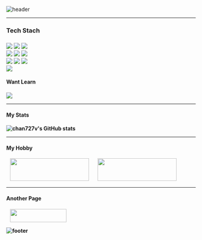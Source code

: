 
<!--
**chan727v/chan727v** is a ✨ _special_ ✨ repository because its `README.md` (this file) appears on your GitHub profile.

Here are some ideas to get you started:

- 🔭 I’m currently working on ...
- 🌱 I’m currently learning ...
- 👯 I’m looking to collaborate on ...
- 🤔 I’m looking for help with ...
- 💬 Ask me about ...
- 📫 How to reach me: ...
- 😄 Pronouns: ...
- ⚡ Fun fact: ...
-->

![header](https://capsule-render.vercel.app/api?type=waving&color=gradient&height=230&section=header&text=My%20_Flexibility&fontSize=80)

<hr />

<h3>Tech Stach<h3/>

<img src="https://img.shields.io/badge/HTML-E34F26?style=flat-square&logo=HTML5&logoColor=white"/> <!--HTML-->
<img src="https://img.shields.io/badge/CSS-1572B6?style=flat-square&logo=CSS3&logoColor=white"/> <!--CSS-->
<img src="https://img.shields.io/badge/JavaScript-F7DF1E?style=flat-square&logo=JavaScript&logoColor=white"/> <!--JavaScript-->
<br />
<img src="https://img.shields.io/badge/Java-F36D00?style=flat-square&logo=Java&logoColor=white"/> <!--Java-->
<img src="https://img.shields.io/badge/Spring-6DB33F?style=flat-square&logo=Spring&logoColor=white"/> <!--Spring-->
<img src="https://img.shields.io/badge/PHP-777BB4?style=flat-square&logo=PHP&logoColor=white"/> <!--PHP-->
<br />
<img src="https://img.shields.io/badge/Oracle-F80000?style=flat-square&logo=Oracle&logoColor=white"/> <!--Oracle-->
<img src="https://img.shields.io/badge/MySQL-4479A1?style=flat-square&logo=MySQL&logoColor=white"/> <!--MySQL-->
<img src="https://img.shields.io/badge/Bitbucket-0052CC?style=flat-square&logo=Bitbucket&logoColor=white"/> <!--Bitbucket-->
<br />
<img src="https://img.shields.io/badge/Adobe Photoshop-31A8FF?style=flat-square&logo=Adobe Photoshop&logoColor=white"/> <!--Photoshop-->

     
<h4>Want Learn<h4/>

<img src="https://img.shields.io/badge/React-61DAFB?style=flat-square&logo=React&logoColor=white"/>
     
<hr />
     
<h4>My Stats<h4/>

![chan727v's GitHub stats](https://github-readme-stats.vercel.app/api?username=chan727v&show_icons=true&theme=midnight-purple) <!--Stats-->

<hr />

<h4>My Hobby<h4/>

<a href="https://www.netflix.com/kr/">
<img src="https://img.shields.io/badge/Netflix-E50914?style=flat&logo=Netflix&logoColor=white" 
     style="height : auto; margin-left : 10px; margin-right : 10px; width:210px; height:60px;"/></a> <!--Netflix-->

<a href="https://www.youtube.com/">
<img src="https://img.shields.io/badge/YouTube-FF0000?style=flat&logo=YouTube&logoColor=white" 
     style="height : auto; margin-left : 10px; margin-right : 10px; width:210px; height:60px;"/></a> <!--YouTube-->

<hr />

<h4>Another Page<h4/>

<a href="https://www.instagram.com/93_roman/">
    <img 
        src="http://img.shields.io/badge/-Instagram-E4405F?style=flat&logo=Instagram&link=https://www.instagram.com/93_roman/&logoColor=white" 
        style="height : auto; margin-left : 10px; margin-right : 10px; width:150px; height:35px;"/> <!--Instagram-->
</a>

     
![footer](https://capsule-render.vercel.app/api?type=waving&color=gradient&height=200&section=footer&fontSize=90)
